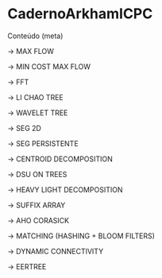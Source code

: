 # CadernoArkhamICPC

Conteúdo (meta)

-> MAX FLOW

-> MIN COST MAX FLOW

-> FFT

-> LI CHAO TREE

-> WAVELET TREE

-> SEG 2D

-> SEG PERSISTENTE

-> CENTROID DECOMPOSITION

-> DSU ON TREES

-> HEAVY LIGHT DECOMPOSITION

-> SUFFIX ARRAY

-> AHO CORASICK

-> MATCHING (HASHING + BLOOM FILTERS)

-> DYNAMIC CONNECTIVITY

-> EERTREE
